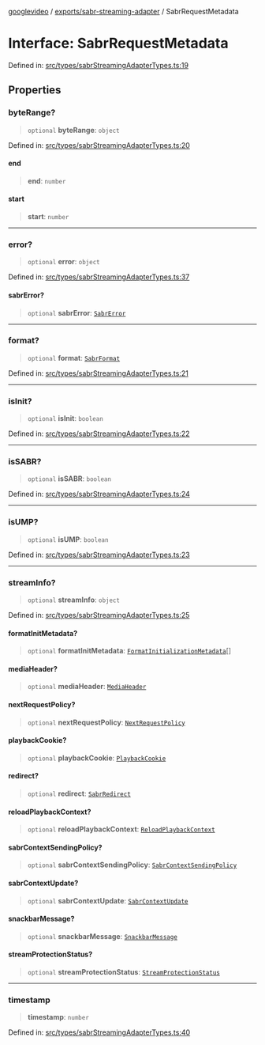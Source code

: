 [googlevideo](../../../README.md) / [exports/sabr-streaming-adapter](../README.md) / SabrRequestMetadata

# Interface: SabrRequestMetadata

Defined in: [src/types/sabrStreamingAdapterTypes.ts:19](https://github.com/LuanRT/googlevideo/blob/d9eb9db82e3516a9a277a77a3d25342e9c5bf127/src/types/sabrStreamingAdapterTypes.ts#L19)

## Properties

### byteRange?

> `optional` **byteRange**: `object`

Defined in: [src/types/sabrStreamingAdapterTypes.ts:20](https://github.com/LuanRT/googlevideo/blob/d9eb9db82e3516a9a277a77a3d25342e9c5bf127/src/types/sabrStreamingAdapterTypes.ts#L20)

#### end

> **end**: `number`

#### start

> **start**: `number`

***

### error?

> `optional` **error**: `object`

Defined in: [src/types/sabrStreamingAdapterTypes.ts:37](https://github.com/LuanRT/googlevideo/blob/d9eb9db82e3516a9a277a77a3d25342e9c5bf127/src/types/sabrStreamingAdapterTypes.ts#L37)

#### sabrError?

> `optional` **sabrError**: [`SabrError`](../../protos/interfaces/SabrError.md)

***

### format?

> `optional` **format**: [`SabrFormat`](../../../types/shared/interfaces/SabrFormat.md)

Defined in: [src/types/sabrStreamingAdapterTypes.ts:21](https://github.com/LuanRT/googlevideo/blob/d9eb9db82e3516a9a277a77a3d25342e9c5bf127/src/types/sabrStreamingAdapterTypes.ts#L21)

***

### isInit?

> `optional` **isInit**: `boolean`

Defined in: [src/types/sabrStreamingAdapterTypes.ts:22](https://github.com/LuanRT/googlevideo/blob/d9eb9db82e3516a9a277a77a3d25342e9c5bf127/src/types/sabrStreamingAdapterTypes.ts#L22)

***

### isSABR?

> `optional` **isSABR**: `boolean`

Defined in: [src/types/sabrStreamingAdapterTypes.ts:24](https://github.com/LuanRT/googlevideo/blob/d9eb9db82e3516a9a277a77a3d25342e9c5bf127/src/types/sabrStreamingAdapterTypes.ts#L24)

***

### isUMP?

> `optional` **isUMP**: `boolean`

Defined in: [src/types/sabrStreamingAdapterTypes.ts:23](https://github.com/LuanRT/googlevideo/blob/d9eb9db82e3516a9a277a77a3d25342e9c5bf127/src/types/sabrStreamingAdapterTypes.ts#L23)

***

### streamInfo?

> `optional` **streamInfo**: `object`

Defined in: [src/types/sabrStreamingAdapterTypes.ts:25](https://github.com/LuanRT/googlevideo/blob/d9eb9db82e3516a9a277a77a3d25342e9c5bf127/src/types/sabrStreamingAdapterTypes.ts#L25)

#### formatInitMetadata?

> `optional` **formatInitMetadata**: [`FormatInitializationMetadata`](../../protos/interfaces/FormatInitializationMetadata.md)[]

#### mediaHeader?

> `optional` **mediaHeader**: [`MediaHeader`](../../protos/interfaces/MediaHeader.md)

#### nextRequestPolicy?

> `optional` **nextRequestPolicy**: [`NextRequestPolicy`](../../protos/interfaces/NextRequestPolicy.md)

#### playbackCookie?

> `optional` **playbackCookie**: [`PlaybackCookie`](../../protos/interfaces/PlaybackCookie.md)

#### redirect?

> `optional` **redirect**: [`SabrRedirect`](../../protos/interfaces/SabrRedirect.md)

#### reloadPlaybackContext?

> `optional` **reloadPlaybackContext**: [`ReloadPlaybackContext`](../../protos/interfaces/ReloadPlaybackContext.md)

#### sabrContextSendingPolicy?

> `optional` **sabrContextSendingPolicy**: [`SabrContextSendingPolicy`](../../protos/interfaces/SabrContextSendingPolicy.md)

#### sabrContextUpdate?

> `optional` **sabrContextUpdate**: [`SabrContextUpdate`](../../protos/interfaces/SabrContextUpdate.md)

#### snackbarMessage?

> `optional` **snackbarMessage**: [`SnackbarMessage`](../../protos/interfaces/SnackbarMessage.md)

#### streamProtectionStatus?

> `optional` **streamProtectionStatus**: [`StreamProtectionStatus`](../../protos/interfaces/StreamProtectionStatus.md)

***

### timestamp

> **timestamp**: `number`

Defined in: [src/types/sabrStreamingAdapterTypes.ts:40](https://github.com/LuanRT/googlevideo/blob/d9eb9db82e3516a9a277a77a3d25342e9c5bf127/src/types/sabrStreamingAdapterTypes.ts#L40)
